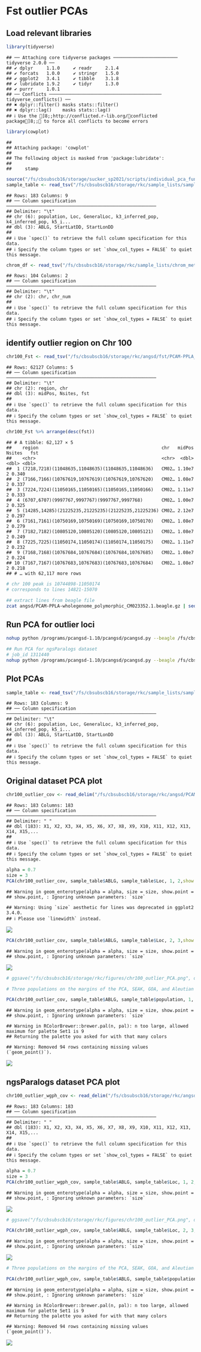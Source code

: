 Fst outlier PCAs
================

## Load relevant libraries

``` r
library(tidyverse)
```

    ## ── Attaching core tidyverse packages ──────────────────────── tidyverse 2.0.0 ──
    ## ✔ dplyr     1.1.0     ✔ readr     2.1.4
    ## ✔ forcats   1.0.0     ✔ stringr   1.5.0
    ## ✔ ggplot2   3.4.1     ✔ tibble    3.1.8
    ## ✔ lubridate 1.9.2     ✔ tidyr     1.3.0
    ## ✔ purrr     1.0.1     
    ## ── Conflicts ────────────────────────────────────────── tidyverse_conflicts() ──
    ## ✖ dplyr::filter() masks stats::filter()
    ## ✖ dplyr::lag()    masks stats::lag()
    ## ℹ Use the ]8;;http://conflicted.r-lib.org/conflicted package]8;; to force all conflicts to become errors

``` r
library(cowplot)
```

    ## 
    ## Attaching package: 'cowplot'
    ## 
    ## The following object is masked from 'package:lubridate':
    ## 
    ##     stamp

``` r
source("/fs/cbsubscb16/storage/sucker_sp2021/scripts/individual_pca_functions_csj.R")
sample_table <- read_tsv("/fs/cbsubscb16/storage/rkc/sample_lists/sample_table.tsv")
```

    ## Rows: 183 Columns: 9
    ## ── Column specification ────────────────────────────────────────────────────────
    ## Delimiter: "\t"
    ## chr (6): population, Loc, GeneralLoc, k3_inferred_pop, k4_inferred_pop, k5_i...
    ## dbl (3): ABLG, StartLatDD, StartLonDD
    ## 
    ## ℹ Use `spec()` to retrieve the full column specification for this data.
    ## ℹ Specify the column types or set `show_col_types = FALSE` to quiet this message.

``` r
chrom_df <- read_tsv("/fs/cbsubscb16/storage/rkc/sample_lists/chrom_meta_data.txt")
```

    ## Rows: 104 Columns: 2
    ## ── Column specification ────────────────────────────────────────────────────────
    ## Delimiter: "\t"
    ## chr (2): chr, chr_num
    ## 
    ## ℹ Use `spec()` to retrieve the full column specification for this data.
    ## ℹ Specify the column types or set `show_col_types = FALSE` to quiet this message.

## identify outlier region on Chr 100

``` r
chr100_Fst <- read_tsv("/fs/cbsubscb16/storage/rkc/angsd/fst/PCAM-PPLA_CM023352.1_EastBering-GOA_polymorphic_folded.sfs.pbs.fst.txt")
```

    ## Rows: 62127 Columns: 5
    ## ── Column specification ────────────────────────────────────────────────────────
    ## Delimiter: "\t"
    ## chr (2): region, chr
    ## dbl (3): midPos, Nsites, fst
    ## 
    ## ℹ Use `spec()` to retrieve the full column specification for this data.
    ## ℹ Specify the column types or set `show_col_types = FALSE` to quiet this message.

``` r
chr100_Fst %>% arrange(desc(fst))
```

    ## # A tibble: 62,127 × 5
    ##    region                                              chr   midPos Nsites   fst
    ##    <chr>                                               <chr>  <dbl>  <dbl> <dbl>
    ##  1 (7218,7218)(11048635,11048635)(11048635,11048636)   CM02… 1.10e7      2 0.340
    ##  2 (7166,7166)(10767619,10767619)(10767619,10767620)   CM02… 1.08e7      2 0.337
    ##  3 (7224,7224)(11050165,11050165)(11050165,11050166)   CM02… 1.11e7      2 0.333
    ##  4 (6707,6707)(9997767,9997767)(9997767,9997768)       CM02… 1.00e7      2 0.325
    ##  5 (14285,14285)(21225235,21225235)(21225235,21225236) CM02… 2.12e7      2 0.297
    ##  6 (7161,7161)(10750169,10750169)(10750169,10750170)   CM02… 1.08e7      2 0.279
    ##  7 (7182,7182)(10805120,10805120)(10805120,10805121)   CM02… 1.08e7      2 0.249
    ##  8 (7225,7225)(11050174,11050174)(11050174,11050175)   CM02… 1.11e7      2 0.232
    ##  9 (7168,7168)(10767684,10767684)(10767684,10767685)   CM02… 1.08e7      2 0.224
    ## 10 (7167,7167)(10767683,10767683)(10767683,10767684)   CM02… 1.08e7      2 0.218
    ## # … with 62,117 more rows

``` r
# chr 100 peak is 10744898-11050174
# corresponds to lines 14821-15070
```

``` bash
## extract lines from beagle file
zcat angsd/PCAM-PPLA-wholegenome_polymorphic_CM023352.1.beagle.gz | sed -n '14821,15070p;15071q' | gzip > angsd/PCAM-PPLA-wholegenome_polymorphic_CM023352.1_outlier.beagle.gz
```

## Run PCA for outlier loci

``` bash
nohup python /programs/pcangsd-1.10/pcangsd/pcangsd.py --beagle /fs/cbsubscb16/storage/rkc/angsd/PCAM-PPLA-wholegenome_polymorphic_CM023352.1_outlier.beagle.gz -o /fs/cbsubscb16/storage/rkc/angsd/PCAM-PPLA-wholegenome_polymorphic_CM023352.1_outlier --threads 16 &

## Run PCA for ngsParalogs dataset
# job_id 1311440
nohup python /programs/pcangsd-1.10/pcangsd/pcangsd.py --beagle /fs/cbsubscb16/storage/rkc/angsd/PCAM-PPLA_wgph_chr100_outlier.beagle.gz -o /fs/cbsubscb16/storage/rkc/angsd/PCAM-PPLA_wgph_chr100_outlier --threads 16 &
```

## Plot PCAs

``` r
sample_table <- read_tsv("/fs/cbsubscb16/storage/rkc/sample_lists/sample_table.tsv")
```

    ## Rows: 183 Columns: 9
    ## ── Column specification ────────────────────────────────────────────────────────
    ## Delimiter: "\t"
    ## chr (6): population, Loc, GeneralLoc, k3_inferred_pop, k4_inferred_pop, k5_i...
    ## dbl (3): ABLG, StartLatDD, StartLonDD
    ## 
    ## ℹ Use `spec()` to retrieve the full column specification for this data.
    ## ℹ Specify the column types or set `show_col_types = FALSE` to quiet this message.

## Original dataset PCA plot

``` r
chr100_outlier_cov <- read_delim("/fs/cbsubscb16/storage/rkc/angsd/PCAM-PPLA-wholegenome_polymorphic_CM023352.1_outlier.cov", delim = " ", col_names = F) %>% as.matrix()
```

    ## Rows: 183 Columns: 183
    ## ── Column specification ────────────────────────────────────────────────────────
    ## Delimiter: " "
    ## dbl (183): X1, X2, X3, X4, X5, X6, X7, X8, X9, X10, X11, X12, X13, X14, X15,...
    ## 
    ## ℹ Use `spec()` to retrieve the full column specification for this data.
    ## ℹ Specify the column types or set `show_col_types = FALSE` to quiet this message.

``` r
alpha = 0.7
size = 3
PCA(chr100_outlier_cov, sample_table$ABLG, sample_table$Loc, 1, 2,show.ellipse = F, show.line = F, show.label = F, alpha = 1, size = 4, index_exclude=c(94, 95, 103, 106, 107, 109, 110, 118, 119, 120, 121))
```

    ## Warning in geom_enterotype(alpha = alpha, size = size, show.point =
    ## show.point, : Ignoring unknown parameters: `size`

    ## Warning: Using `size` aesthetic for lines was deprecated in ggplot2 3.4.0.
    ## ℹ Please use `linewidth` instead.

![](fst_outlier_pca_files/figure-gfm/unnamed-chunk-6-1.png)<!-- -->

``` r
PCA(chr100_outlier_cov, sample_table$ABLG, sample_table$Loc, 2, 3,show.ellipse = F, show.line = F, show.label = F, alpha = 1, size = 4, index_exclude=c(94, 95, 103, 106, 107, 109, 110, 118, 119, 120, 121))
```

    ## Warning in geom_enterotype(alpha = alpha, size = size, show.point =
    ## show.point, : Ignoring unknown parameters: `size`

![](fst_outlier_pca_files/figure-gfm/unnamed-chunk-6-2.png)<!-- -->

``` r
# ggsave("/fs/cbsubscb16/storage/rkc/figures/chr100_outlier_PCA.png", device = "png", width = 8, height = 6)

# Three populations on the margins of the PCA, SEAK, GOA, and Aleutian Islands. East Bering is dispersed but closer to GOA, and North Bering is dispersed but closer to SEAK. 

PCA(chr100_outlier_cov, sample_table$ABLG, sample_table$population, 1, 2,show.ellipse = F, show.line = F, show.label = F, alpha = 1, size = 4, index_exclude=c(94, 95, 103, 106, 107, 109, 110, 118, 119, 120, 121))
```

    ## Warning in geom_enterotype(alpha = alpha, size = size, show.point =
    ## show.point, : Ignoring unknown parameters: `size`

    ## Warning in RColorBrewer::brewer.pal(n, pal): n too large, allowed maximum for palette Set1 is 9
    ## Returning the palette you asked for with that many colors

    ## Warning: Removed 94 rows containing missing values (`geom_point()`).

![](fst_outlier_pca_files/figure-gfm/unnamed-chunk-6-3.png)<!-- -->

## ngsParalogs dataset PCA plot

``` r
chr100_outlier_wgph_cov <- read_delim("/fs/cbsubscb16/storage/rkc/angsd/PCAM-PPLA_wgph_chr100_outlier.cov", delim = " ", col_names = F) %>% as.matrix()
```

    ## Rows: 183 Columns: 183
    ## ── Column specification ────────────────────────────────────────────────────────
    ## Delimiter: " "
    ## dbl (183): X1, X2, X3, X4, X5, X6, X7, X8, X9, X10, X11, X12, X13, X14, X15,...
    ## 
    ## ℹ Use `spec()` to retrieve the full column specification for this data.
    ## ℹ Specify the column types or set `show_col_types = FALSE` to quiet this message.

``` r
alpha = 0.7
size = 3
PCA(chr100_outlier_wgph_cov, sample_table$ABLG, sample_table$Loc, 1, 2,show.ellipse = F, show.line = F, show.label = F, alpha = 1, size = 4, index_exclude=c(94, 95, 103, 106, 107, 109, 110, 118, 119, 120, 121))
```

    ## Warning in geom_enterotype(alpha = alpha, size = size, show.point =
    ## show.point, : Ignoring unknown parameters: `size`

![](fst_outlier_pca_files/figure-gfm/unnamed-chunk-7-1.png)<!-- -->

``` r
# ggsave("/fs/cbsubscb16/storage/rkc/figures/chr100_outlier_PCA.png", device = "png", width = 8, height = 6)

PCA(chr100_outlier_wgph_cov, sample_table$ABLG, sample_table$Loc, 2, 3,show.ellipse = F, show.line = F, show.label = F, alpha = 1, size = 4, index_exclude=c(94, 95, 103, 106, 107, 109, 110, 118, 119, 120, 121))
```

    ## Warning in geom_enterotype(alpha = alpha, size = size, show.point =
    ## show.point, : Ignoring unknown parameters: `size`

![](fst_outlier_pca_files/figure-gfm/unnamed-chunk-7-2.png)<!-- -->

``` r
# Three populations on the margins of the PCA, SEAK, GOA, and Aleutian Islands. East Bering is dispersed but closer to GOA, and North Bering is dispersed but closer to SEAK. 

PCA(chr100_outlier_wgph_cov, sample_table$ABLG, sample_table$population, 1, 2,show.ellipse = F, show.line = F, show.label = F, alpha = 1, size = 4, index_exclude=c(94, 95, 103, 106, 107, 109, 110, 118, 119, 120, 121))
```

    ## Warning in geom_enterotype(alpha = alpha, size = size, show.point =
    ## show.point, : Ignoring unknown parameters: `size`

    ## Warning in RColorBrewer::brewer.pal(n, pal): n too large, allowed maximum for palette Set1 is 9
    ## Returning the palette you asked for with that many colors

    ## Warning: Removed 94 rows containing missing values (`geom_point()`).

![](fst_outlier_pca_files/figure-gfm/unnamed-chunk-7-3.png)<!-- -->
